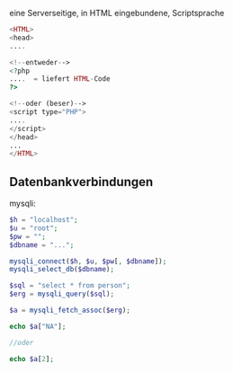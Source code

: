 eine Serverseitige, in HTML eingebundene, Scriptsprache

~~~php
<HTML>
<head>
....

<!--entweder-->
<?php
....  = liefert HTML-Code
?>

<!--oder (beser)-->
<script type="PHP">
....
</script>
</head>
...
</HTML>
~~~

## Datenbankverbindungen

mysqli:
~~~php
$h = "localhost";
$u = "root";
$pw = "";
$dbname = "...";

mysqli_connect($h, $u, $pw[, $dbname]);
mysqli_select_db($dbname);

$sql = "select * from person";
$erg = mysqli_query($sql);

$a = mysqli_fetch_assoc($erg);

echo $a["NA"];

//oder

echo $a[2];

~~~
